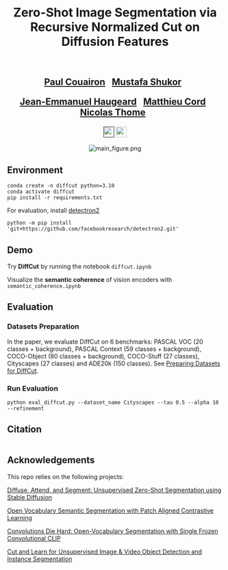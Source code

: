 <div align="center">
<h1>
Zero-Shot Image Segmentation via Recursive Normalized Cut on Diffusion Features </h1><br>
<p></p>

<p></p>

<h2>
<a href="">Paul Couairon</a>&ensp;
<a href="">Mustafa Shukor</a>&ensp;

<a href="">Jean-Emmanuel Haugeard</a>&ensp;
<a href="">Matthieu Cord</a>&ensp;
<a href="">Nicolas Thome</a>&ensp;
</h2>


<p></p>
<a href=""><img
src="https://img.shields.io/badge/arXiv-DiffCut-b31b1b.svg" height=25em></a>
<a href="https://diffcut.github.io"><img 
src="https://img.shields.io/static/v1?label=Project&message=Website&color=green" height=25em></a>


![main_figure.png](./assets/main_figure.png)

</div>

## Environment
```
conda create -n diffcut python=3.10
conda activate diffcut
pip install -r requirements.txt
```

For evaluation, install [detectron2](https://detectron2.readthedocs.io/en/latest/tutorials/install.html)
```
python -m pip install 'git+https://github.com/facebookresearch/detectron2.git'
```

## Demo
Try __DiffCut__ by running the notebook ``diffcut.ipynb``

Visualize the __semantic coherence__ of vision encoders with ``semantic_coherence.ipynb``




## Evaluation

### Datasets Preparation
In the paper, we evaluate DiffCut on 6 benchmarks: PASCAL VOC (20 classes + background), PASCAL Context (59 classes + background), COCO-Object (80 classes + background), COCO-Stuff (27 classes), Cityscapes (27 classes) and ADE20k (150 classes). See [Preparing Datasets for DiffCut](datasets/README.md).

### Run Evaluation
```
python eval_diffcut.py --dataset_name Cityscapes --tau 0.5 --alpha 10 --refinement
```



## Citation
```
```

## Acknowledgements
This repo relies on the following projects:

[Diffuse, Attend, and Segment: Unsupervised Zero-Shot Segmentation using Stable Diffusion](https://github.com/google/diffseg)

[Open Vocabulary Semantic Segmentation with Patch Aligned Contrastive Learning](https://arxiv.org/abs/2212.04994)

[Convolutions Die Hard: Open-Vocabulary Segmentation with Single Frozen Convolutional CLIP](https://github.com/bytedance/fc-clip)

[Cut and Learn for Unsupervised Image & Video Object Detection and Instance Segmentation](https://github.com/facebookresearch/CutLER)


